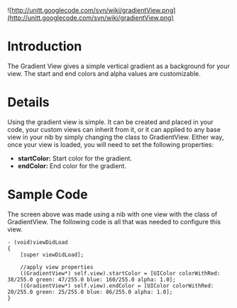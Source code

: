 ![http://unitt.googlecode.com/svn/wiki/gradientView.png](http://unitt.googlecode.com/svn/wiki/gradientView.png)

# Introduction #
The Gradient View gives a simple vertical gradient as a background for your view. The start and end colors and alpha values are customizable.

# Details #

Using the gradient view is simple. It can be created and placed in your code, your custom views can inherit from it, or it can applied to any base view in your nib by simply changing the class to GradientView. Either way, once your view is loaded, you will need to set the following properties:
  * **startColor:** Start color for the gradient.
  * **endColor:** End color for the gradient.

# Sample Code #

The screen above was made using a nib with one view with the class of GradientView. The following code is all that was needed to configure this view.
```
- (void)viewDidLoad
{
    [super viewDidLoad];
    
    //apply view properties
    ((GradientView*) self.view).startColor = [UIColor colorWithRed: 38/255.0 green: 47/255.0 blue: 160/255.0 alpha: 1.0];
    ((GradientView*) self.view).endColor = [UIColor colorWithRed: 20/255.0 green: 25/255.0 blue: 86/255.0 alpha: 1.0];
}
```